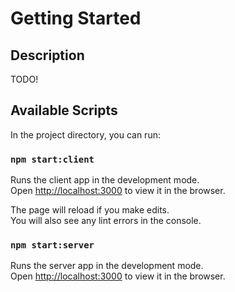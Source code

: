 # Getting Started

## Description

TODO! 

## Available Scripts

In the project directory, you can run:

### `npm start:client`

Runs the client app in the development mode.\
Open [http://localhost:3000](http://localhost:3000) to view it in the browser.

The page will reload if you make edits.\
You will also see any lint errors in the console.

### `npm start:server`

Runs the server app in the development mode.\
Open [http://localhost:3000](http://localhost:3000) to view it in the browser.

